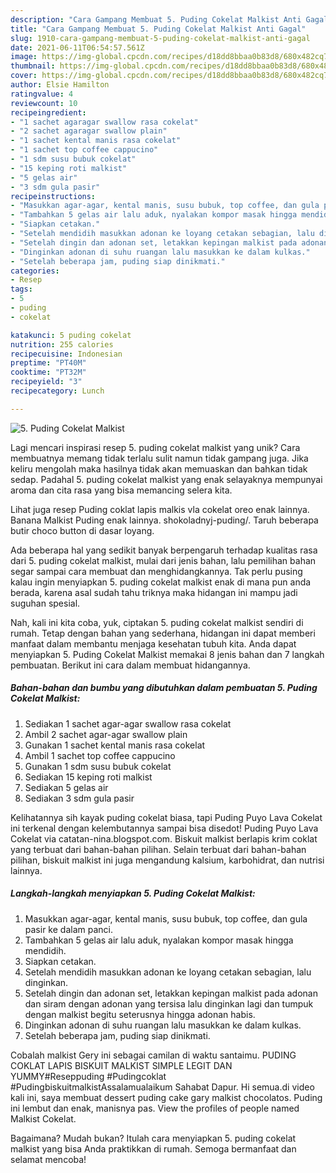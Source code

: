 ```yaml
---
description: "Cara Gampang Membuat 5. Puding Cokelat Malkist Anti Gagal"
title: "Cara Gampang Membuat 5. Puding Cokelat Malkist Anti Gagal"
slug: 1910-cara-gampang-membuat-5-puding-cokelat-malkist-anti-gagal
date: 2021-06-11T06:54:57.561Z
image: https://img-global.cpcdn.com/recipes/d18dd8bbaa0b83d8/680x482cq70/5-puding-cokelat-malkist-foto-resep-utama.jpg
thumbnail: https://img-global.cpcdn.com/recipes/d18dd8bbaa0b83d8/680x482cq70/5-puding-cokelat-malkist-foto-resep-utama.jpg
cover: https://img-global.cpcdn.com/recipes/d18dd8bbaa0b83d8/680x482cq70/5-puding-cokelat-malkist-foto-resep-utama.jpg
author: Elsie Hamilton
ratingvalue: 4
reviewcount: 10
recipeingredient:
- "1 sachet agaragar swallow rasa cokelat"
- "2 sachet agaragar swallow plain"
- "1 sachet kental manis rasa cokelat"
- "1 sachet top coffee cappucino"
- "1 sdm susu bubuk cokelat"
- "15 keping roti malkist"
- "5 gelas air"
- "3 sdm gula pasir"
recipeinstructions:
- "Masukkan agar-agar, kental manis, susu bubuk, top coffee, dan gula pasir ke dalam panci."
- "Tambahkan 5 gelas air lalu aduk, nyalakan kompor masak hingga mendidih."
- "Siapkan cetakan."
- "Setelah mendidih masukkan adonan ke loyang cetakan sebagian, lalu dinginkan."
- "Setelah dingin dan adonan set, letakkan kepingan malkist pada adonan dan siram dengan adonan yang tersisa lalu dinginkan lagi dan tumpuk dengan malkist begitu seterusnya hingga adonan habis."
- "Dinginkan adonan di suhu ruangan lalu masukkan ke dalam kulkas."
- "Setelah beberapa jam, puding siap dinikmati."
categories:
- Resep
tags:
- 5
- puding
- cokelat

katakunci: 5 puding cokelat 
nutrition: 255 calories
recipecuisine: Indonesian
preptime: "PT40M"
cooktime: "PT32M"
recipeyield: "3"
recipecategory: Lunch

---
```



![5. Puding Cokelat Malkist](https://img-global.cpcdn.com/recipes/d18dd8bbaa0b83d8/680x482cq70/5-puding-cokelat-malkist-foto-resep-utama.jpg)

Lagi mencari inspirasi resep 5. puding cokelat malkist yang unik? Cara membuatnya memang tidak terlalu sulit namun tidak gampang juga. Jika keliru mengolah maka hasilnya tidak akan memuaskan dan bahkan tidak sedap. Padahal 5. puding cokelat malkist yang enak selayaknya mempunyai aroma dan cita rasa yang bisa memancing selera kita.

Lihat juga resep Puding coklat lapis malkis vla cokelat oreo enak lainnya. Banana Malkist Puding enak lainnya. shokoladnyj-puding/. Taruh beberapa butir choco button di dasar loyang.

Ada beberapa hal yang sedikit banyak berpengaruh terhadap kualitas rasa dari 5. puding cokelat malkist, mulai dari jenis bahan, lalu pemilihan bahan segar sampai cara membuat dan menghidangkannya. Tak perlu pusing kalau ingin menyiapkan 5. puding cokelat malkist enak di mana pun anda berada, karena asal sudah tahu triknya maka hidangan ini mampu jadi suguhan spesial.


Nah, kali ini kita coba, yuk, ciptakan 5. puding cokelat malkist sendiri di rumah. Tetap dengan bahan yang sederhana, hidangan ini dapat memberi manfaat dalam membantu menjaga kesehatan tubuh kita. Anda dapat menyiapkan 5. Puding Cokelat Malkist memakai 8 jenis bahan dan 7 langkah pembuatan. Berikut ini cara dalam membuat hidangannya.

<!--inarticleads1-->

##### Bahan-bahan dan bumbu yang dibutuhkan dalam pembuatan 5. Puding Cokelat Malkist:

1. Sediakan 1 sachet agar-agar swallow rasa cokelat
1. Ambil 2 sachet agar-agar swallow plain
1. Gunakan 1 sachet kental manis rasa cokelat
1. Ambil 1 sachet top coffee cappucino
1. Gunakan 1 sdm susu bubuk cokelat
1. Sediakan 15 keping roti malkist
1. Sediakan 5 gelas air
1. Sediakan 3 sdm gula pasir


Kelihatannya sih kayak puding cokelat biasa, tapi Puding Puyo Lava Cokelat ini terkenal dengan kelembutannya sampai bisa disedot! Puding Puyo Lava Cokelat via catatan-nina.blogspot.com. Biskuit malkist berlapis krim coklat yang terbuat dari bahan-bahan pilihan. Selain terbuat dari bahan-bahan pilihan, biskuit malkist ini juga mengandung kalsium, karbohidrat, dan nutrisi lainnya. 

<!--inarticleads2-->

##### Langkah-langkah menyiapkan 5. Puding Cokelat Malkist:

1. Masukkan agar-agar, kental manis, susu bubuk, top coffee, dan gula pasir ke dalam panci.
1. Tambahkan 5 gelas air lalu aduk, nyalakan kompor masak hingga mendidih.
1. Siapkan cetakan.
1. Setelah mendidih masukkan adonan ke loyang cetakan sebagian, lalu dinginkan.
1. Setelah dingin dan adonan set, letakkan kepingan malkist pada adonan dan siram dengan adonan yang tersisa lalu dinginkan lagi dan tumpuk dengan malkist begitu seterusnya hingga adonan habis.
1. Dinginkan adonan di suhu ruangan lalu masukkan ke dalam kulkas.
1. Setelah beberapa jam, puding siap dinikmati.


Cobalah malkist Gery ini sebagai camilan di waktu santaimu. PUDING COKLAT LAPIS BISKUIT MALKIST SIMPLE LEGIT DAN YUMMY#Reseppuding #Pudingcoklat #PudingbiskuitmalkistAssalamualaikum Sahabat Dapur. Hi semua.di video kali ini, saya membuat dessert puding cake gary malkist chocolatos. Puding ini lembut dan enak, manisnya pas. View the profiles of people named Malkist Cokelat. 

Bagaimana? Mudah bukan? Itulah cara menyiapkan 5. puding cokelat malkist yang bisa Anda praktikkan di rumah. Semoga bermanfaat dan selamat mencoba!
